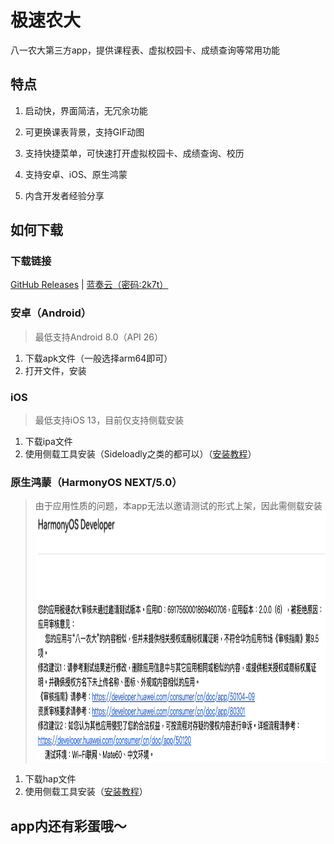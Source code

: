 # 极速农大
八一农大第三方app，提供课程表、虚拟校园卡、成绩查询等常用功能

## 特点
1. 启动快，界面简洁，无冗余功能

2. 可更换课表背景，支持GIF动图

3. 支持快捷菜单，可快速打开虚拟校园卡、成绩查询、校历

4. 支持安卓、iOS、原生鸿蒙

5. 内含开发者经验分享

## 如何下载
### 下载链接
[GitHub Releases](https://github.com/Longhorn3683/byau_lite/releases/latest) | [蓝奏云（密码:2k7t）](https://longhorn3683.lanzoue.com/b0xw8cgah)

### 安卓（Android）
>最低支持Android 8.0（API 26）

1. 下载apk文件（一般选择arm64即可）
2. 打开文件，安装

### iOS
>最低支持iOS 13，目前仅支持侧载安装

1. 下载ipa文件
2. 使用侧载工具安装（Sideloadly之类的都可以）（[安装教程](https://longhorn3683.github.io/2025/03/14/iOS%E5%AE%89%E8%A3%85%E6%9C%AA%E7%AD%BE%E5%90%8Dipa%E5%BA%94%E7%94%A8/)）

### 原生鸿蒙（HarmonyOS NEXT/5.0）
>由于应用性质的问题，本app无法以邀请测试的形式上架，因此需侧载安装<img src="https://raw.githubusercontent.com/Longhorn3683/byau_lite/refs/heads/main/appgallery.png"  height="400" />

1. 下载hap文件
2. 使用侧载工具安装（[安装教程](https://xiaoyi.vc/harmonyos-next-auto-installer.html)）

## app内还有彩蛋哦～
